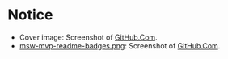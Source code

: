 # Notice

- Cover image: Screenshot of [GitHub.Com](https://github.com).
- [msw-mvp-readme-badges.png](msw-mvp-readme-badges.png): Screenshot
  of [GitHub.Com](https://github.com).
